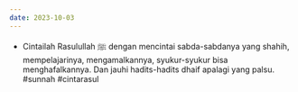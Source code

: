 ```yaml
---
date: 2023-10-03
---
```


- Cintailah Rasulullah ﷺ dengan mencintai sabda-sabdanya yang shahih, mempelajarinya, mengamalkannya, syukur-syukur bisa menghafalkannya. Dan jauhi hadits-hadits dhaif apalagi yang palsu. #sunnah #cintarasul 